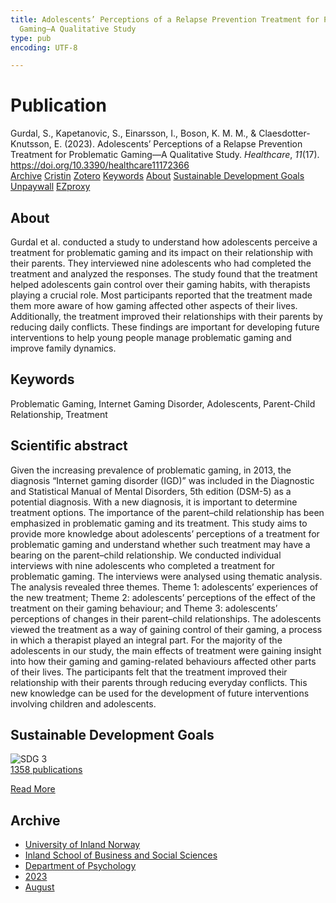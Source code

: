 ```yaml
---
title: Adolescents’ Perceptions of a Relapse Prevention Treatment for Problematic
  Gaming—A Qualitative Study
type: pub
encoding: UTF-8

---
```

<h1>Publication</h1>
<article id="csl-bib-container-6HNI9D78" class="csl-bib-container">
  <div class="csl-bib-body"> <div class="csl-entry">Gurdal, S., Kapetanovic, S., Einarsson, I., Boson, K. M. M., &#38; Claesdotter-Knutsson, E. (2023). Adolescents’ Perceptions of a Relapse Prevention Treatment for Problematic Gaming—A Qualitative Study. <i>Healthcare</i>, <i>11</i>(17). <a href="https://doi.org/10.3390/healthcare11172366">https://doi.org/10.3390/healthcare11172366</a></div> </div>
  <div class="csl-bib-buttons">
    <a href="#taxonomy-article-6HNI9D78" alt="archive" class="csl-bib-button">Archive</a>
    <a href="https://app.cristin.no/results/show.jsf?id=2168685" alt="Cristin" class="csl-bib-button">Cristin</a>
    <a href="http://zotero.org/groups/5881554/items/6HNI9D78" alt="Zotero" class="csl-bib-button">Zotero</a>
    <a href="#keywords-article-6HNI9D78" alt="keywords" class="csl-bib-button">Keywords</a>
    <a href="#about-article-6HNI9D78" alt="about_pub" class="csl-bib-button">About</a>
    <a href="#sdg-article-6HNI9D78" alt="sdg" class="csl-bib-button">Sustainable Development Goals</a>
    <a href="https://www.mdpi.com/2227-9032/11/17/2366/pdf?version=1692683082" alt="Unpaywall" class="csl-bib-button">Unpaywall</a>
    <a href="https://www.mdpi.com/2227-9032/11/17/2366/pdf?version=1692683082" alt="EZproxy" class="csl-bib-button">EZproxy</a>
  </div>
  <div id="csl-bib-meta-container-6HNI9D78"></div>
</article>
<div id="csl-bib-meta-6HNI9D78" class="csl-bib-meta">
  <article id="about-article-6HNI9D78" class="about_pub-article">
    <h1>About</h1>
    Gurdal et al. conducted a study to understand how adolescents perceive a treatment for problematic gaming and its impact on their relationship with their parents. They interviewed nine adolescents who had completed the treatment and analyzed the responses. The study found that the treatment helped adolescents gain control over their gaming habits, with therapists playing a crucial role. Most participants reported that the treatment made them more aware of how gaming affected other aspects of their lives. Additionally, the treatment improved their relationships with their parents by reducing daily conflicts. These findings are important for developing future interventions to help young people manage problematic gaming and improve family dynamics.
  </article>
  <article id="keywords-article-6HNI9D78" class="keywords-article">
    <h1>Keywords</h1>
    Problematic Gaming, Internet Gaming Disorder, Adolescents, Parent-Child Relationship, Treatment
  </article>
  <article id="abstract-article-6HNI9D78" class="abstract-article">
    <h1>Scientific abstract</h1>
    Given the increasing prevalence of problematic gaming, in 2013, the diagnosis “Internet gaming disorder (IGD)” was included in the Diagnostic and Statistical Manual of Mental Disorders, 5th edition (DSM-5) as a potential diagnosis. With a new diagnosis, it is important to determine treatment options. The importance of the parent–child relationship has been emphasized in problematic gaming and its treatment. This study aims to provide more knowledge about adolescents’ perceptions of a treatment for problematic gaming and understand whether such treatment may have a bearing on the parent–child relationship. We conducted individual interviews with nine adolescents who completed a treatment for problematic gaming. The interviews were analysed using thematic analysis. The analysis revealed three themes. Theme 1: adolescents’ experiences of the new treatment; Theme 2: adolescents’ perceptions of the effect of the treatment on their gaming behaviour; and Theme 3: adolescents’ perceptions of changes in their parent–child relationships. The adolescents viewed the treatment as a way of gaining control of their gaming, a process in which a therapist played an integral part. For the majority of the adolescents in our study, the main effects of treatment 
were gaining insight into how their gaming and gaming-related behaviours affected other parts of their lives. The participants felt that the treatment improved their relationship with their parents through reducing everyday conflicts. This new knowledge can be used for the development of future interventions involving children and adolescents.
  </article>
  <article id="sdg-article-6HNI9D78" class="sdg-article">
    <h1>Sustainable Development Goals</h1>
    <div class="sdg-container"><div id="sdg3" class="sdg">
        <img src="{{< params subfolder >}}images/sdg/sdg03_en.png" class="image" alt="SDG 3">
        <div class="sdg-overlay">
          <a href="/en/archive/?key=?sdg=3#archive" class="sdg-publication-count"><span>1358</span> publications</a>
          <p><a href="https://sdgs.un.org/goals/goal3" class="sdg-read-more">Read More</a></p>
        </div>
      </div></div>
  </article>
  <article id="taxonomy-article-6HNI9D78" class="taxonomy-article">
    <h1>Archive</h1>
    <ul>
      <li>
        <a href="/en/archive/?key=3DCRN523">University of Inland Norway</a>
      </li>
      <li>
        <a href="/en/archive/?key=DU8Q9LN9">Inland School of Business and Social Sciences</a>
      </li>
      <li>
        <a href="/en/archive/?key=KTD9NXA8">Department of Psychology</a>
      </li>
      <li>
        <a href="/en/archive/?key=E5HY97HN">2023</a>
      </li>
      <li>
        <a href="/en/archive/?key=VL6PSYKK">August</a>
      </li>
    </ul>
  </article>
</div>
